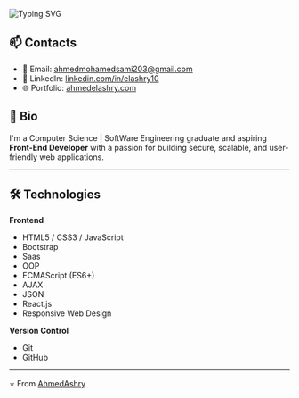 ![Typing SVG](https://readme-typing-svg.demolab.com/?lines=Hello+There!+%F0%9F%96%90;This+is+Ahmed+Elashry;Software+Engineer+%F0%9F%92%BB;Front+End+Developer&color=FF0000&weight=900&font=Fira%20Code&center=false&width=435&height=50&duration=2000&pause=500)

## 📫 Contacts  
- 📧 Email: [ahmedmohamedsami203@gmail.com](mailto:ahmedmohamedsami203@gmail.com)  
- 💼 LinkedIn: [linkedin.com/in/elashry10](https://linkedin.com/in/elashry10)  
- 🌐 Portfolio: [ahmedelashry.com](https://ahmedelashry.com) 


## 📝 Bio 

I'm a Computer Science | SoftWare Engineering graduate and aspiring **Front-End Developer** with a passion for building secure, scalable, and user-friendly web applications.  

---

## 🛠️ Technologies  

**Frontend**  
- HTML5 / CSS3 / JavaScript
- Bootstrap
- Saas
- OOP
- ECMAScript (ES6+)
- AJAX
- JSON
- React.js
- Responsive Web Design  

**Version Control**  
- Git
- GitHub  

---


⭐️ From [AhmedAshry](https://github.com/AAshry10)
